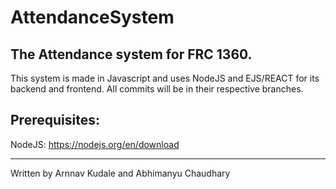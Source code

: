 # AttendanceSystem
## The Attendance system for FRC 1360. 

This system is made in Javascript and uses NodeJS and EJS/REACT for its backend and frontend. All commits will be in their respective branches.

## Prerequisites:
NodeJS: https://nodejs.org/en/download

-----------------------------------------------------
Written by Arnnav Kudale and Abhimanyu Chaudhary
